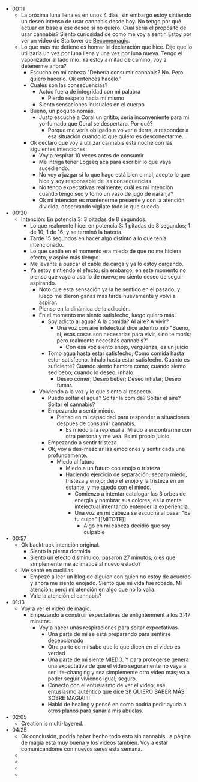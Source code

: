 - 00:11
	- La próxima luna llena es en unos 4 días, sin embargo estoy sintiendo un deseo intenso de usar cannabis desde hoy. No tengo por qué actuar en base a ese deseo si no quiero. Cual sería el propósito de usar cannabis? Siento curiosidad de como me voy a sentir. Estoy por ver un video de Startover de [Becomemagic](https://becomemagic.mystrikingly.com/).
	- Lo que más me detiene es honrar la declaración que hice. Dije que lo utilizaría un vez por luna llena y una vez por luna nueva. Tengo el vaporizador al lado mío. Ya estoy a mitad de camino, voy a detenerme ahora?
		- Escucho en mi cabeza "Debería consumir cannabis? No. Pero quiero hacerlo. Ok entonces hacelo."
		- Cuales son las consecuencias?
			- Actúo fuera de integridad con mi palabra
				- Pierdo respeto hacia mí mismo
			- Siento sensaciones inusuales en el cuerpo
		- Bueno, un poquito nomás.
			- Justo escuché a Coral un gritito; sería inconveniente para mi yo-fumado que Coral se despertara. Por qué?
				- Porque me vería obligado a volver a tierra, a responder a esa situación cuando lo que quiero es desconectarme.
		- Ok declaro que voy a utilizar cannabis esta noche con las siguientes intenciones:
			- Voy a respirar 10 veces antes de consumir
			- Me intriga tener Logseq acá para escribir lo que vaya sucediendo.
			- No voy a juzgar si lo que hago está bien o mal, acepto lo que hice y soy responsable de las consecuencias
			- No tengo expectativas realmente; cuál es mi intención cuando tengo sed y tomo un vaso de jugo de naranja?
			- Ok mi intención es mantenerme presente y con la atención dividida, observando vigilate todo lo que suceda
- 00:30
	- Intención: En potencia 3: 3 pitadas de 8 segundos.
		- Lo que realmente hice: en potencia 3: 1 pitadas de 8 segundos; 1 de 10; 1 de 16; y se terminó la batería.
		- Tardé 15 segundos en hacer algo distinto a lo que tenía intencionado.
		- Lo que sentía en el momento era miedo de que no me hiciera efecto, y aspiré más tiempo.
		- Me levanté a buscar el cable de carga y ya lo estoy cargando.
		- Ya estoy sintiendo el efecto; sin embargo; en este momento no pienso que vaya a usarlo de nuevo; no siento deseo de seguir aspirando.
			- Noto que esta sensación ya la he sentido en el pasado, y luego me dieron ganas más tarde nuevamente y volví a aspirar.
			- Pienso en la dinámica de la adicción.
			- En el momento me siento satisfecho, luego quiero más.
				- Soy adicto al agua? A la comida? Al aire? A vivir?
					- Una voz con aire intelectual dice adentro mío "Bueno, sí, esas cosas son necesarias para vivir, sino te morís; pero realmente necesitás cannabis?"
						- Con esa voz siento enojo, vergüenza; es un juicio
				- Tomo agua hasta estar satisfecho; Como comida hasta estar satisfecho. Inhalo hasta estar satisfecho. Cuánto es suficiente? Cuando siento hambre como; cuando siento sed bebo; cuando lo deseo, inhalo.
					- Deseo comer; Deseo beber; Deseo inhalar; Deseo fumar.
			- Volviendo a la voz y lo que siento al respecto.
				- Puedo soltar el agua? Soltar la comida? Soltar el aire? Soltar el cannabis?
				- Empezando a sentir miedo.
					- Pienso en mi capacidad para responder a situaciones después de consumir cannabis.
						- Es miedo a la represalia. Miedo a encontrarme con otra persona y me vea. Es mi propio juicio.
				- Empezando a sentir tristeza
				- Ok, voy a des-mezclar las emociones y sentir cada una profundamente.
					- Miedo al futuro
						- Miedo a un futuro con enojo o tristeza
						- Haciendo ejercicio de separación; separo miedo, tristeza y enojo; dejo el enojo y la tristeza en un estante, y me quedo con el miedo.
							- Comienzo a intentar catalogar las 3 orbes de energía y nombrar sus colores; es la mente intelectual intentando entender la experiencia.
							- Una voz en mi cabeza se escucha al pasar "Es tu culpa" [[MITOTE]]
								- Algo en mi cabeza decidió que soy culpable
- 00:57
	- Ok backtrack intención original.
		- Siento la pierna dormida
		- Siento un efecto disminuido; pasaron 27 minutos; o es que simplemente me aclimaticé al nuevo estado?
	- Me senté en cuclillas
		- Empezé a leer un blog de alguien con quien no estoy de acuerdo y ahora me siento enojado. Siento que mi vida fue robada. Mi atención; perdí mi atención en algo que no lo valía.
		- Vale la atención el cannabis?
- 01:13
	- Voy a ver el video de magic.
		- Empezando a construir expectativas de enlightenment a los 3:47 minutos.
			- Voy a hacer unas respiraciones para soltar expectativas.
				- Una parte de mí se está preparando para sentirse decepcionado
				- Otra parte de mí sabe que lo que dicen en el video es verdad
				- Una parte de mí siente MIEDO. Y para protegerse genera una expectativa de que el video seguramente no vaya a ser life-changing y sea simplemente otro video más; va a poder seguir viviendo igual; seguro.
				- Conecto con el entusiasmo de ver el video; ese entusiasmo auténtico que dice SI! QUIERO SABER MÁS SOBRE MAGIA!!!!
				- Habló de healing y pensé en como podría pedir ayuda a otros planos para sanar a mis abuelas.
- 02:05
	- Creation is multi-layered.
- 04:25
	- Ok conclusión, podría haber hecho todo esto sin cannabis; la página de magia está muy buena y los videos también. Voy a estar comunicandome con nuevos seres esta semana.
	-
	-
	-
	-
